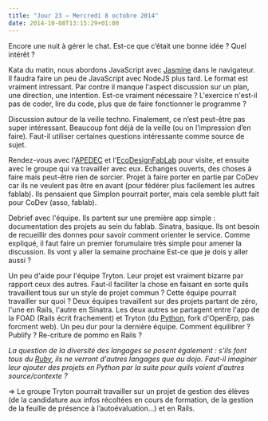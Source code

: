 ```yaml
---
title: "Jour 23 — Mercredi 8 octobre 2014"
date: 2014-10-08T13:15:29+01:00
---
```


Encore une nuit à gérer le chat. Est-ce que c’était une bonne idée ?  Quel
intérêt ?

Kata du matin, nous abordons JavaScript avec
[Jasmine](https://jasmine.github.io/) dans le navigateur.  Il faudra faire un
peu de JavaScript avec NodeJS plus tard. Le format est vraiment intressant. Par
contre il manque l'aspect discussion sur un plan, une direction, une intention.
Est-ce vraiment nécessaire ? L'exercice n'est-il pas de coder, lire du code,
plus que de faire fonctionner le programme ?

Discussion autour de la veille techno. Finalement, ce n’est peut-être pas super
intéressant. Beaucoup font déjà de la veille (ou on l’impression d’en faire).
Faut-il utiliser certaines questions intéressante comme source de sujet.

Rendez-vous avec l'[APEDEC](http://www.apedec) et
l'[EcoDesignFabLab](http://ecodesignfablab.org/) pour visite, et ensuite avec
le groupe qui va travailler avec eux. Echanges ouverts, des choses à faire mais
peut-être rien de sorcier. Projet à faire porter en partie par CoDev car ils ne
veulent pas être en avant (pour fédérer plus facilement les autres fablab). Ils
pensaient que Simplon pourrait porter, mais cela semble plutt fait pour CoDev
(asso, fablab).

Debrief avec l'équipe. Ils partent sur une première app simple : documentation
des projets au sein du fablab. Sinatra, basique.
Ils ont besoin de recueillir des donnes pour savoir comment orienter le
service. Comme expliqué, il faut faire un premier forumulaire très simple pour
amener la discussion. Ils vont y aller la semaine prochaine Est-ce que je dois
y aller aussi ?

Un peu d'aide pour l'équipe Tryton. Leur projet est vraiment bizarre par
rapport ceux des autres. Faut-il faciliter la chose en faisant en sorte quils
travaillent tous sur un style de projet commun ? Cette équipe pourrait
travailler sur quoi ? Deux équipes travaillent sur des projets partant de zéro,
l'une en Rails, l'autre en Sinatra. Les deux autres se partagent entre l'app de la
FOAD (Rails écrit frachement) et Tryton (du [Python](https://www.python.org),
fork d'OpenErp, pas forcment web).  Un peu dur pour la dernière équipe. Comment
équilibrer ? Publify ? Re-criture de pommo en Rails ?

*La question de la diversité des langages se posent également : s'ils font tous
du [Ruby](https://ruby-lang.org), ils ne verront d'autres langages que au dojo.
Faut-il imaginer leur ajouter des projets en Python par la suite pour quils
voient d'autres source/contexte ?*

=> Le groupe Tryton pourrait travailler sur un projet de gestion des élèves
(de la candidature aux infos récoltées en cours de formation, de la gestion de
la feuille de présence à l’autoévaluation…) et en Rails.


